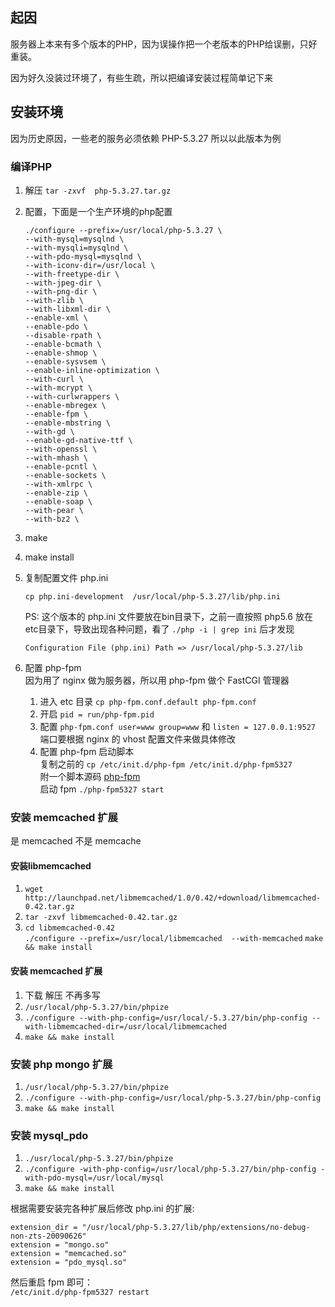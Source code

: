 ## 起因
服务器上本来有多个版本的PHP，因为误操作把一个老版本的PHP给误删，只好重装。

因为好久没装过环境了，有些生疏，所以把编译安装过程简单记下来

## 安装环境

因为历史原因，一些老的服务必须依赖 PHP-5.3.27 所以以此版本为例
### 编译PHP

1.  解压 `tar -zxvf  php-5.3.27.tar.gz`
2.  配置，下面是一个生产环境的php配置 
 
    ```
    ./configure --prefix=/usr/local/php-5.3.27 \
    --with-mysql=mysqlnd \
    --with-mysqli=mysqlnd \
    --with-pdo-mysql=mysqlnd \
    --with-iconv-dir=/usr/local \
    --with-freetype-dir \
    --with-jpeg-dir \
    --with-png-dir \
    --with-zlib \
    --with-libxml-dir \
    --enable-xml \
    --enable-pdo \
    --disable-rpath \
    --enable-bcmath \
    --enable-shmop \
    --enable-sysvsem \
    --enable-inline-optimization \
    --with-curl \
    --with-mcrypt \
    --with-curlwrappers \
    --enable-mbregex \
    --enable-fpm \
    --enable-mbstring \
    --with-gd \
    --enable-gd-native-ttf \
    --with-openssl \
    --with-mhash \
    --enable-pcntl \
    --enable-sockets \
    --with-xmlrpc \
    --enable-zip \
    --enable-soap \
    --with-pear \
    --with-bz2 \
    ```
3. make
4. make install
5. 复制配置文件 php.ini   
	```
	cp php.ini-development  /usr/local/php-5.3.27/lib/php.ini
	```
	
	PS: 这个版本的 php.ini 文件要放在bin目录下，之前一直按照 php5.6 放在etc目录下，导致出现各种问题，看了 `./php -i | grep ini` 后才发现  
	```
	Configuration File (php.ini) Path => /usr/local/php-5.3.27/lib
	```
6. 配置 php-fpm  
	因为用了 nginx 做为服务器，所以用 php-fpm 做个 FastCGI 管理器
	1. 进入 etc 目录 `cp php-fpm.conf.default php-fpm.conf`
	2. 开启 `pid = run/php-fpm.pid`
	3. 配置 `php-fpm.conf user=www group=www` 和 `listen = 127.0.0.1:9527`  
	端口要根据 nginx 的 vhost 配置文件来做具体修改
	4. 配置 php-fpm 启动脚本  
		复制之前的 ` cp /etc/init.d/php-fpm /etc/init.d/php-fpm5327 `  
		附一个脚本源码 [php-fpm](https://gist.github.com/ccforward/67b9ebf2ddca678760ff)  
		启动 fpm `./php-fpm5327 start`

### 安装 memcached 扩展
是 memcached 不是 memcache

#### 安装libmemcached

1. `wget http://launchpad.net/libmemcached/1.0/0.42/+download/libmemcached-0.42.tar.gz`
2. `tar -zxvf libmemcached-0.42.tar.gz`
3. `cd libmemcached-0.42`  
	`./configure --prefix=/usr/local/libmemcached  --with-memcached`
	`make && make install`

#### 安装 memcached 扩展 
1. 下载 解压 不再多写
2. `/usr/local/php-5.3.27/bin/phpize`
3. `./configure --with-php-config=/usr/local/-5.3.27/bin/php-config --with-libmemcached-dir=/usr/local/libmemcached`
4. ` make && make install `

### 安装 php mongo 扩展
1. `/usr/local/php-5.3.27/bin/phpize`
2. `./configure --with-php-config=/usr/local/php-5.3.27/bin/php-config`
3. `make && make install`

### 安装 mysql_pdo
1. `./usr/local/php-5.3.27/bin/phpize`
2. `./configure -with-php-config=/usr/local/php-5.3.27/bin/php-config -with-pdo-mysql=/usr/local/mysql`
3. `make && make install`

根据需要安装完各种扩展后修改 php.ini 的扩展:

```
extension_dir = "/usr/local/php-5.3.27/lib/php/extensions/no-debug-non-zts-20090626"
extension = "mongo.so"
extension = "memcached.so"
extension = "pdo_mysql.so"
```
 然后重启 fpm 即可：  
` /etc/init.d/php-fpm5327 restart `
